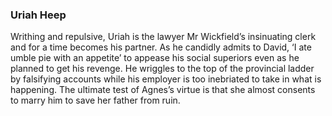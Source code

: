 ### Uriah Heep

Writhing and repulsive, Uriah is the lawyer Mr Wickfield’s insinuating clerk and for a time becomes his partner. As he candidly admits to David, ‘I ate umble pie with an appetite’ to appease his social superiors even as he planned to get his revenge. He wriggles to the top of the provincial ladder by falsifying accounts while his employer is too inebriated to take in what is happening. The ultimate test of Agnes’s virtue is that she almost consents to marry him to save her father from ruin.
